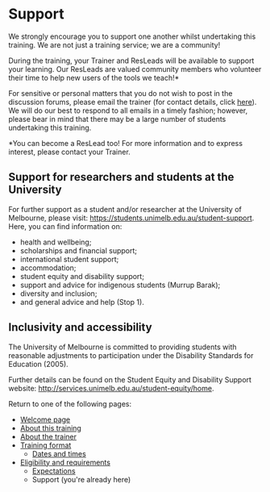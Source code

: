 # Support

We strongly encourage you to support one another whilst undertaking this training. We are not just a training service; we are a community!

During the training, your Trainer and ResLeads will be available to support your learning. Our ResLeads are valued community members who volunteer their time to help new users of the tools we teach!*

For sensitive or personal matters that you do not wish to post in the discussion forums, please email the trainer (for contact details, click [here](../trainer.md)). We will do our best to respond to all emails in a timely fashion; however, please bear in mind that there may be a large number of students undertaking this training.

*You can become a ResLead too! For more information and to express interest, please contact your Trainer.

## Support for researchers and students at the University

For further support as a student and/or researcher at the University of Melbourne, please visit: https://students.unimelb.edu.au/student-support. Here, you can find information on:

* health and wellbeing;
* scholarships and financial support;
* international student support;
* accommodation;
* student equity and disability support;
* support and advice for indigenous students (Murrup Barak);
* diversity and inclusion;
* and general advice and help (Stop 1).

## Inclusivity and accessibility

The University of Melbourne is committed to providing students with reasonable adjustments to participation under the Disability Standards for Education (2005).

Further details can be found on the Student Equity and Disability Support website: http://services.unimelb.edu.au/student-equity/home.


Return to one of the following pages:

* [Welcome page](../README.md)
* [About this training](../overview.md)
* [About the trainer](../trainer.md)
* [Training format](../training-format/README.md)
    * [Dates and times](../training-format/dates-and-times.md)
* [Eligibility and requirements](README.md)
    * [Expectations](expectations.md)
    * Support (you're already here)


